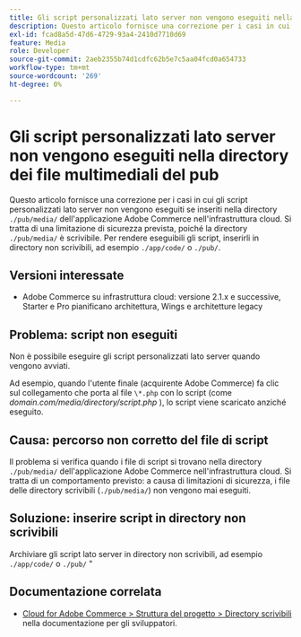 ```yaml
---
title: Gli script personalizzati lato server non vengono eseguiti nella directory dei file multimediali del pub
description: Questo articolo fornisce una correzione per i casi in cui gli script personalizzati lato server non vengono eseguiti se inseriti nel "./pub/media/&grave; della tua applicazione Adobe Commerce sull’infrastruttura cloud. Si tratta di una limitazione di sicurezza prevista, poiché il ".La directory /pub/media/&grave; è scrivibile. Per rendere eseguibili gli script, inserirli in directory non scrivibili, ad esempio &grave;./app/code/&grave; o &grave;./pub/&grave;.
exl-id: fcad8a5d-47d6-4729-93a4-2410d7710d69
feature: Media
role: Developer
source-git-commit: 2aeb2355b74d1cdfc62b5e7c5aa04fcd0a654733
workflow-type: tm+mt
source-wordcount: '269'
ht-degree: 0%

---
```


# Gli script personalizzati lato server non vengono eseguiti nella directory dei file multimediali del pub

Questo articolo fornisce una correzione per i casi in cui gli script personalizzati lato server non vengono eseguiti se inseriti nella directory `./pub/media/` dell&#39;applicazione Adobe Commerce nell&#39;infrastruttura cloud. Si tratta di una limitazione di sicurezza prevista, poiché la directory `./pub/media/` è scrivibile. Per rendere eseguibili gli script, inserirli in directory non scrivibili, ad esempio `./app/code/` o `./pub/`.

## Versioni interessate

* Adobe Commerce su infrastruttura cloud: versione 2.1.x e successive, Starter e Pro pianificano architettura, Wings e architetture legacy

## Problema: script non eseguiti

Non è possibile eseguire gli script personalizzati lato server quando vengono avviati.

Ad esempio, quando l&#39;utente finale (acquirente Adobe Commerce) fa clic sul collegamento che porta al file `\*.php` con lo script (come *domain.com/media/directory/script.php* ), lo script viene scaricato anziché eseguito.

## Causa: percorso non corretto del file di script

Il problema si verifica quando i file di script si trovano nella directory `./pub/media/` dell&#39;applicazione Adobe Commerce nell&#39;infrastruttura cloud. Si tratta di un comportamento previsto: a causa di limitazioni di sicurezza, i file delle directory scrivibili (`./pub/media/`) non vengono mai eseguiti.

## Soluzione: inserire script in directory non scrivibili

Archiviare gli script lato server in directory non scrivibili, ad esempio `./app/code/` o `./pub/` &quot;

## Documentazione correlata

* [Cloud for Adobe Commerce > Struttura del progetto > Directory scrivibili](https://experienceleague.adobe.com/en/docs/commerce-cloud-service/user-guide/project/file-structure#writable-directories) nella documentazione per gli sviluppatori.
